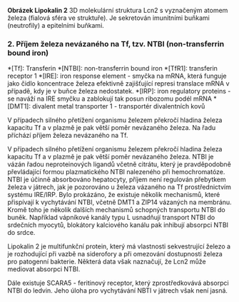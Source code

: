 <div class="w3-row">
<div class="w3-half w3-center">



<bdl-pdb-pdbe-molstar id="pdb2h35" molecule-id="3cmp" hide-controls="true" height="500px" show-ions="FE" assembly-id="1"></bdl-pdb-pdbe-molstar>
**Obrázek Lipokalin 2** 3D molekulární struktura Lcn2 s vyznačeným atomem železa (fialová sféra ve struktuře). Je sekretován imunitními buňkami (neutrofily) a epitelními buňkami.


</div>
<div class="w3-half">
<div class="w3-justify w3-margin-left">



### 2. Příjem železa nevázaného na Tf, tzv. NTBI (non-transferrin bound iron)

*[Tf]: Transferin
*[NTBI]: non-transferrin bound iron
*[TfR1]: transferin receptor 1
*[IRE]: iron response element - smyčka na mRNA, která funguje jako čidlo koncentrace železa efektivně zajišťující represi translace mRNA v případě, kdy je v buňce železa nedostatek.
*[IRP]: iron regulatory proteins - se naváží na IRE smyčku a zablokují tak posun ribozomu podél mRNA
*[DMT1]: divalent metal transporter 1 - transportér divalentních kovů

V případech silného přetížení organismu železem překročí hladina železa kapacitu Tf a v plazmě je pak větší poměr nevázaného železa. Na řadu příchází příjem železa nevázaného na Tf.

V případech silného přetížení organismu železem překročí hladina železa kapacitu Tf a v plazmě je pak větší poměr nevázaného železa. NTBI je vázán řadou neproteinových ligandů včetně citrátu, který je pravděpodobně převládající formou plazmatického NTBI nalezeného při hemochromatóze. NTBI je účinně absorbováno hepatocyty, příjem není regulován přebytkem železa v játrech, jak je pozorováno u železa vázaného na Tf prostřednictvím systému IRE/IRP. Bylo prokázáno, že existuje několik mechanismů, které přispívají k vychytávání NTBI, včetně DMT1 a ZIP14 vázaných na membránu. Kromě toho je několik dalších mechanismů schopných transportu NTBI do buněk. Například vápníkové kanály typu L usnadňují transport NTBI do srdečních myocytů, blokátory kalciového kanálu pak inhibují absorpci NTBI do srdce. 

Lipokalin 2 je multifunkční protein, který má vlastnosti sekvestrující železo a je rozhodující při vazbě na siderofory a při omezování dostupnosti železa pro patogenní bakterie. Některá data však naznačují, že Lcn2 může mediovat absorpci NTBI. 

Dále existuje SCARA5 - feritinový receptor, který zprostředkovává absorpci NTBI do ledvin. Jeho úloha pro vychytávání NBTI v játrech však není jasná.

</div>
</div>
</div>
